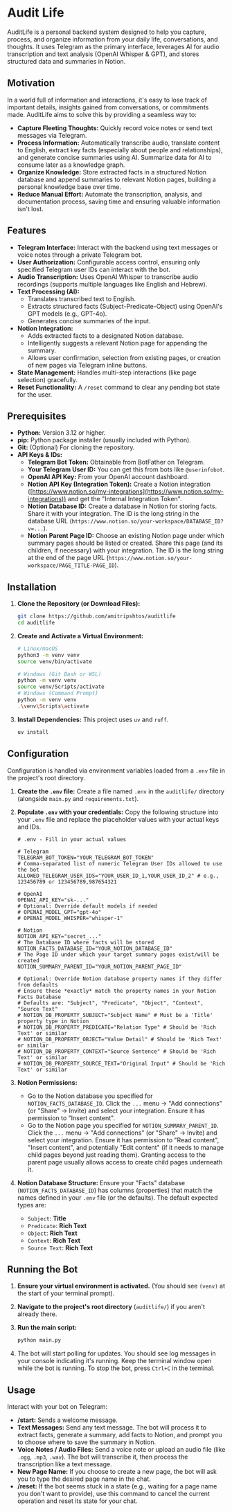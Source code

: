 # Audit Life

AuditLife is a personal backend system designed to help you capture, process, and organize information from your daily life, conversations, and thoughts. It uses Telegram as the primary interface, leverages AI for audio transcription and text analysis (OpenAI Whisper & GPT), and stores structured data and summaries in Notion.

## Motivation

In a world full of information and interactions, it's easy to lose track of important details, insights gained from conversations, or commitments made. AuditLife aims to solve this by providing a seamless way to:

* **Capture Fleeting Thoughts:** Quickly record voice notes or send text messages via Telegram.
* **Process Information:** Automatically transcribe audio, translate content to English, extract key facts (especially about people and relationships), and generate concise summaries using AI. Summarize data for AI to consume later as a knowledge graph.
* **Organize Knowledge:** Store extracted facts in a structured Notion database and append summaries to relevant Notion pages, building a personal knowledge base over time.
* **Reduce Manual Effort:** Automate the transcription, analysis, and documentation process, saving time and ensuring valuable information isn't lost.

## Features

* **Telegram Interface:** Interact with the backend using text messages or voice notes through a private Telegram bot.
* **User Authorization:** Configurable access control, ensuring only specified Telegram user IDs can interact with the bot.
* **Audio Transcription:** Uses OpenAI Whisper to transcribe audio recordings (supports multiple languages like English and Hebrew).
* **Text Processing (AI):**
  * Translates transcribed text to English.
  * Extracts structured facts (Subject-Predicate-Object) using OpenAI's GPT models (e.g., GPT-4o).
  * Generates concise summaries of the input.
* **Notion Integration:**
  * Adds extracted facts to a designated Notion database.
  * Intelligently suggests a relevant Notion page for appending the summary.
  * Allows user confirmation, selection from existing pages, or creation of new pages via Telegram inline buttons.
* **State Management:** Handles multi-step interactions (like page selection) gracefully.
* **Reset Functionality:** A `/reset` command to clear any pending bot state for the user.

## Prerequisites

* **Python:** Version 3.12 or higher.
* **pip:** Python package installer (usually included with Python).
* **Git:** (Optional) For cloning the repository.
* **API Keys & IDs:**
  * **Telegram Bot Token:** Obtainable from BotFather on Telegram.
  * **Your Telegram User ID:** You can get this from bots like `@userinfobot`.
  * **OpenAI API Key:** From your OpenAI account dashboard.
  * **Notion API Key (Integration Token):** Create a Notion integration ([https://www.notion.so/my-integrations](https://www.notion.so/my-integrations)) and get the "Internal Integration Token".
  * **Notion Database ID:** Create a database in Notion for storing facts. Share it with your integration. The ID is the long string in the database URL (`https://www.notion.so/your-workspace/DATABASE_ID?v=...`).
  * **Notion Parent Page ID:** Choose an existing Notion page under which summary pages should be listed or created. Share this page (and its children, if necessary) with your integration. The ID is the long string at the end of the page URL (`https://www.notion.so/your-workspace/PAGE_TITLE-PAGE_ID`).

## Installation

1. **Clone the Repository (or Download Files):**

    ```bash
    git clone https://github.com/amitripshtos/auditlife
    cd auditlife
    ```

2. **Create and Activate a Virtual Environment:**

    ```bash
    # Linux/macOS
    python3 -m venv venv
    source venv/bin/activate

    # Windows (Git Bash or WSL)
    python -m venv venv
    source venv/Scripts/activate
    # Windows (Command Prompt)
    python -m venv venv
    .\venv\Scripts\activate
    ```

3. **Install Dependencies:**
    This project uses `uv` and `ruff`.

    ```bash
    uv install
    ```

## Configuration

Configuration is handled via environment variables loaded from a `.env` file in the project's root directory.

1. **Create the `.env` file:**
    Create a file named `.env` in the `auditlife/` directory (alongside `main.py` and `requirements.txt`).

2. **Populate `.env` with your credentials:**
    Copy the following structure into your `.env` file and replace the placeholder values with your actual keys and IDs.

    ```dotenv
    # .env - Fill in your actual values

    # Telegram
    TELEGRAM_BOT_TOKEN="YOUR_TELEGRAM_BOT_TOKEN"
    # Comma-separated list of numeric Telegram User IDs allowed to use the bot
    ALLOWED_TELEGRAM_USER_IDS="YOUR_USER_ID_1,YOUR_USER_ID_2" # e.g., 123456789 or 123456789,987654321

    # OpenAI
    OPENAI_API_KEY="sk-..."
    # Optional: Override default models if needed
    # OPENAI_MODEL_GPT="gpt-4o"
    # OPENAI_MODEL_WHISPER="whisper-1"

    # Notion
    NOTION_API_KEY="secret_..."
    # The Database ID where facts will be stored
    NOTION_FACTS_DATABASE_ID="YOUR_NOTION_DATABASE_ID"
    # The Page ID under which your target summary pages exist/will be created
    NOTION_SUMMARY_PARENT_ID="YOUR_NOTION_PARENT_PAGE_ID"

    # Optional: Override Notion database property names if they differ from defaults
    # Ensure these *exactly* match the property names in your Notion Facts Database
    # Defaults are: "Subject", "Predicate", "Object", "Context", "Source Text"
    # NOTION_DB_PROPERTY_SUBJECT="Subject Name" # Must be a 'Title' property type in Notion
    # NOTION_DB_PROPERTY_PREDICATE="Relation Type" # Should be 'Rich Text' or similar
    # NOTION_DB_PROPERTY_OBJECT="Value Detail" # Should be 'Rich Text' or similar
    # NOTION_DB_PROPERTY_CONTEXT="Source Sentence" # Should be 'Rich Text' or similar
    # NOTION_DB_PROPERTY_SOURCE_TEXT="Original Input" # Should be 'Rich Text' or similar
    ```

3. **Notion Permissions:**
    * Go to the Notion database you specified for `NOTION_FACTS_DATABASE_ID`. Click the `...` menu -> "Add connections" (or "Share" -> Invite) and select your integration. Ensure it has permission to "Insert content".
    * Go to the Notion page you specified for `NOTION_SUMMARY_PARENT_ID`. Click the `...` menu -> "Add connections" (or "Share" -> Invite) and select your integration. Ensure it has permission to "Read content", "Insert content", and potentially "Edit content" (if it needs to manage child pages beyond just reading them). Granting access to the parent page usually allows access to create child pages underneath it.

4. **Notion Database Structure:**
    Ensure your "Facts" database (`NOTION_FACTS_DATABASE_ID`) has columns (properties) that match the names defined in your `.env` file (or the defaults). The default expected types are:
    * `Subject`: **Title**
    * `Predicate`: **Rich Text**
    * `Object`: **Rich Text**
    * `Context`: **Rich Text**
    * `Source Text`: **Rich Text**

## Running the Bot

1. **Ensure your virtual environment is activated.** (You should see `(venv)` at the start of your terminal prompt).
2. **Navigate to the project's root directory** (`auditlife/`) if you aren't already there.
3. **Run the main script:**

    ```bash
    python main.py
    ```

4. The bot will start polling for updates. You should see log messages in your console indicating it's running. Keep the terminal window open while the bot is running. To stop the bot, press `Ctrl+C` in the terminal.

## Usage

Interact with your bot on Telegram:

* **/start:** Sends a welcome message.
* **Text Messages:** Send any text message. The bot will process it to extract facts, generate a summary, add facts to Notion, and prompt you to choose where to save the summary in Notion.
* **Voice Notes / Audio Files:** Send a voice note or upload an audio file (like `.ogg`, `.mp3`, `.wav`). The bot will transcribe it, then process the transcription like a text message.
* **New Page Name:** If you choose to create a new page, the bot will ask you to type the desired page name in the chat.
* **/reset:** If the bot seems stuck in a state (e.g., waiting for a page name you don't want to provide), use this command to cancel the current operation and reset its state for your chat.
